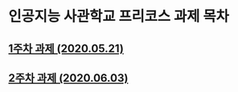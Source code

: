 # 인공지능 사관학교 프리코스 과제 목차
## [1주차 과제 (2020.05.21)](https://github.com/limjun92/AI_Academy/blob/master/1%EC%A3%BC%EC%B0%A8%20%EA%B3%BC%EC%A0%9C%20(2020.05.25).md)
## [2주차 과제 (2020.06.03)](https://github.com/limjun92/AI_Academy/blob/master/1%EC%A3%BC%EC%B0%A8%20%EA%B3%BC%EC%A0%9C%20(2020.05.25).md)
